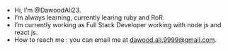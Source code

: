 -  Hi, I’m @DawoodAli23.
-  I’m always learning, currently learing ruby and RoR.
-  I’m currently working as Full Stack Developer working with node js and react js.
-  How to reach me : you can email me at dawood.ali.9999@gmail.com.
